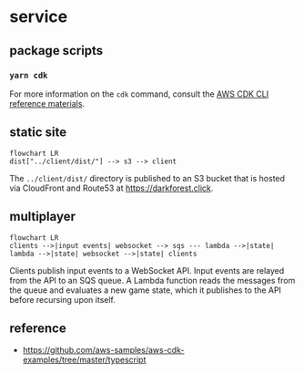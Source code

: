 # service

## package scripts

### `yarn cdk`

For more information on the `cdk` command, consult the [AWS CDK CLI reference materials](https://docs.aws.amazon.com/cdk/latest/guide/cli.html).

## static site

```mermaid
flowchart LR
dist["../client/dist/"] --> s3 --> client
```

The `../client/dist/` directory is published to an S3 bucket that is hosted via CloudFront and Route53 at https://darkforest.click.

## multiplayer

```mermaid
flowchart LR
clients -->|input events| websocket --> sqs --- lambda -->|state| lambda -->|state| websocket -->|state| clients
```

Clients publish input events to a WebSocket API. Input events are relayed from the API to an SQS queue. A Lambda function reads the messages from the queue and evaluates a new game state, which it publishes to the API before recursing upon itself.

## reference

- https://github.com/aws-samples/aws-cdk-examples/tree/master/typescript
